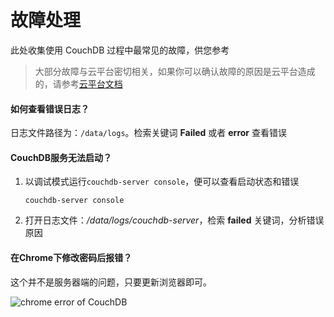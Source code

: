 # 故障处理

此处收集使用 CouchDB 过程中最常见的故障，供您参考

> 大部分故障与云平台密切相关，如果你可以确认故障的原因是云平台造成的，请参考[云平台文档](https://support.websoft9.com/docs/faq/zh/tech-instance.html)

#### 如何查看错误日志？

日志文件路径为：`/data/logs`。检索关键词 **Failed** 或者 **error** 查看错误

#### CouchDB服务无法启动？

1. 以调试模式运行`couchdb-server console`，便可以查看启动状态和错误
   ```
   couchdb-server console
   ```
2. 打开日志文件：*/data/logs/couchdb-server*，检索 **failed** 关键词，分析错误原因


#### 在Chrome下修改密码后报错？

这个并不是服务器端的问题，只要更新浏览器即可。

![chrome error of CouchDB](https://libs.websoft9.com/Websoft9/DocsPicture/zh/couchdb/couchdb-chromeerror-websoft9.png)

